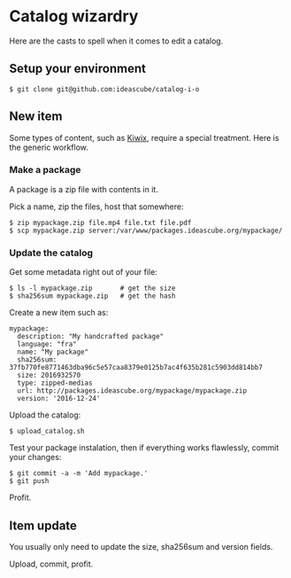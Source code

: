 # Catalog wizardry

Here are the casts to spell when it comes to edit a catalog.


## Setup your environment

    $ git clone git@github.com:ideascube/catalog-i-o


## New item

Some types of content, such as [Kiwix](kiwix.md), require a special treatment.
Here is the generic workflow.


### Make a package

A package is a zip file with contents in it.

Pick a name, zip the files, host that somewhere:

    $ zip mypackage.zip file.mp4 file.txt file.pdf
    $ scp mypackage.zip server:/var/www/packages.ideascube.org/mypackage/

### Update the catalog

Get some metadata right out of your file:

    $ ls -l mypackage.zip       # get the size
    $ sha256sum mypackage.zip   # get the hash

Create a new item such as:

    mypackage:
      description: "My handcrafted package"
      language: "fra"
      name: "My package"
      sha256sum: 37fb770fe8771463dba96c5e57caa8379e0125b7ac4f635b281c5903dd814bb7
      size: 2016932570
      type: zipped-medias
      url: http://packages.ideascube.org/mypackage/mypackage.zip
      version: '2016-12-24'

Upload the catalog:

    $ upload_catalog.sh

Test your package instalation, then if everything works flawlessly, commit your changes:

    $ git commit -a -m 'Add mypackage.'
    $ git push

Profit.


## Item update

You usually only need to update the size, sha256sum and version fields.

Upload, commit, profit.
